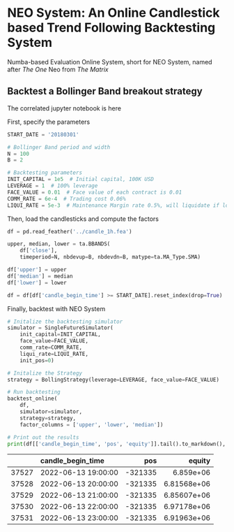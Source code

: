 # NEO System: An Online Candlestick based Trend Following Backtesting System

Numba-based Evaluation Online System, short for NEO System, named after *The One* Neo from *The Matrix*

## Backtest a Bollinger Band breakout strategy

The correlated jupyter notebook is here

First, specify the parameters

``` python
START_DATE = '20180301'

# Bollinger Band period and width
N = 100
B = 2

# Backtesting parameters
INIT_CAPITAL = 1e5  # Initial capital, 100K USD
LEVERAGE = 1  # 100% leverage
FACE_VALUE = 0.01  # Face value of each contract is 0.01
COMM_RATE = 6e-4  # Trading cost 0.06%
LIQUI_RATE = 5e-3  # Maintenance Margin rate 0.5%, will liquidate if lower
```

Then, load the candlesticks and compute the factors

``` python
df = pd.read_feather('../candle_1h.fea')

upper, median, lower = ta.BBANDS(
    df['close'], 
    timeperiod=N, nbdevup=B, nbdevdn=B, matype=ta.MA_Type.SMA)

df['upper'] = upper
df['median'] = median
df['lower'] = lower

df = df[df['candle_begin_time'] >= START_DATE].reset_index(drop=True)
```

Finally, backtest with NEO System

``` python
# Initalize the backtesting simulator
simulator = SingleFutureSimulator(
    init_capital=INIT_CAPITAL, 
    face_value=FACE_VALUE, 
    comm_rate=COMM_RATE, 
    liqui_rate=LIQUI_RATE, 
    init_pos=0)

# Initalize the Strategy
strategy = BollingStrategy(leverage=LEVERAGE, face_value=FACE_VALUE)

# Run backtesting
backtest_online(
    df, 
    simulator=simulator,
    strategy=strategy,
    factor_columns = ['upper', 'lower', 'median'])

# Print out the results
print(df[['candle_begin_time', 'pos', 'equity']].tail().to_markdown(), '\n')
```

|       | candle_begin_time   |     pos |      equity |
|------:|:--------------------|--------:|------------:|
| 37527 | 2022-06-13 19:00:00 | -321335 | 6.859e+06   |
| 37528 | 2022-06-13 20:00:00 | -321335 | 6.81568e+06 |
| 37529 | 2022-06-13 21:00:00 | -321335 | 6.85607e+06 |
| 37530 | 2022-06-13 22:00:00 | -321335 | 6.97178e+06 |
| 37531 | 2022-06-13 23:00:00 | -321335 | 6.91963e+06 | 
